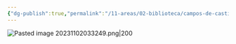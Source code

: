 ```yaml
---
{"dg-publish":true,"permalink":"/11-areas/02-biblioteca/campos-de-castilla/","noteIcon":""}
---
```


![Pasted image 20231102033249.png|200](/img/user/02%20Image/Pasted%20image%2020231102033249.png)
